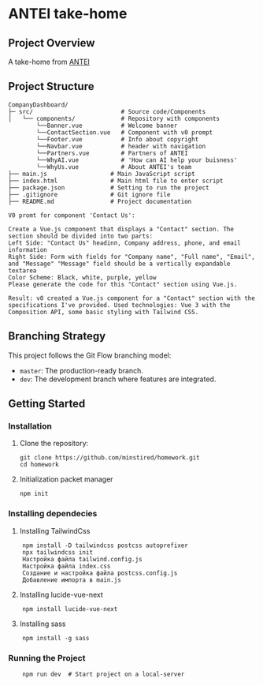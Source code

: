 # ANTEI take-home

## Project Overview
A take-home from [ANTEI](https://anteihk.com)

## Project Structure
```
CompanyDashboard/
├─ src/                         # Source code/Components
│   └── components/             # Repository with components
        └──Banner.vue           # Welcome banner 
        └──ContactSection.vue   # Component with v0 prompt
        └──Footer.vue           # Info about copyright
        └──Navbar.vue           # header with navigation
        └──Partners.vue         # Partners of ANTEI
        └──WhyAI.vue            # 'How can AI help your buisness'
        └──WhyUs.vue            # About ANTEI's team  
├── main.js                  # Main JavaScript script
├── index.html               # Main html file to enter script
├── package.json             # Setting to run the project
├── .gitignore               # Git ignore file
├── README.md                # Project documentation
```
```
V0 promt for component 'Contact Us':

Create a Vue.js component that displays a "Contact" section. The section should be divided into two parts:
Left Side: "Contact Us" headinп, Company address, phone, and email information
Right Side: Form with fields for "Company name", "Full name", "Email", and "Message" "Message" field should be a vertically expandable textarea
Color Scheme: Black, white, purple, yellow
Please generate the code for this "Contact" section using Vue.js.

Result: v0 created a Vue.js component for a "Contact" section with the specifications I've provided. Used technologies: Vue 3 with the Composition API, some basic styling with Tailwind CSS.

```
## Branching Strategy
This project follows the Git Flow branching model:
- `master`: The production-ready branch.
- `dev`: The development branch where features are integrated.

## Getting Started

### Installation
1. Clone the repository:
    ```
    git clone https://github.com/minstired/homework.git
    cd homework
    ```

2. Initialization packet manager
    ```
    npm init
    ```
### Installing dependecies 

1. Installing TailwindCss
```
    npm install -D tailwindcss postcss autoprefixer
    npx tailwindcss init
    Настройка файла tailwind.config.js
    Настройка файла index.css
    Создание и настройка файла postcss.config.js
    Добавление импорта в main.js
```

2. Installing lucide-vue-next
```
    npm install lucide-vue-next
```
3. Installing sass
```
    npm install -g sass
```

### Running the Project
```
    npm run dev  # Start project on a local-server
```
